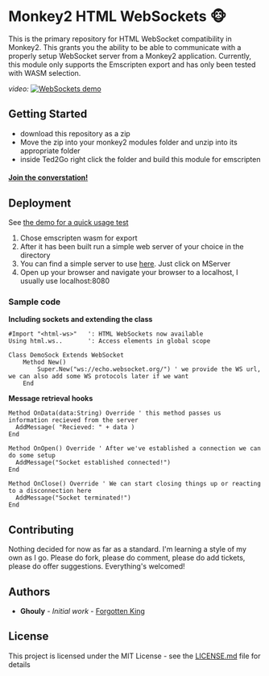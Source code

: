 # Monkey2 HTML WebSockets 🐵

This is the primary repository for HTML WebSocket compatibility in Monkey2. This grants you the ability to be able 
to communicate with a properly setup WebSocket server from a Monkey2 application. Currently, this module only supports
the Emscripten export and has only been tested with WASM selection. 

_video:_
[ ![WebSockets demo](https://cf-b2.streamablevideo.com/image/mpgf5.jpg?token=1514516418-lWnY%2FakjVLVdmNWu%2BvmC6sIyAwFm8QNXXbPcuBoKf%2FQ%3D.png) ](https://streamable.com/s/mpgf5/evnwka)
## Getting Started

- download this repository as a zip
- Move the zip into your monkey2 modules folder and unzip into its appropriate folder
- inside Ted2Go right click the folder and build this module for emscripten

#### [Join the converstation!](http://monkeycoder.co.nz/forums/topic/introducing-html-websockets-for-mx2/)

## Deployment
See [the demo for a quick usage test](bananas/websock_demo/websock_demo.monkey2)

1. Chose emscripten wasm for export 
2. After it has been built run a simple web server of your choice in the directory 
3. You can find a simple server to use [here](http://monkeycoder.co.nz/monkey2-files/). Just click on MServer
4. Open up your browser and navigate your browser to a localhost, I usually use localhost:8080

### Sample code
**Including sockets and extending the class**
```monkey2
#Import "<html-ws>"   ': HTML WebSockets now available
Using html.ws..       ': Access elements in global scope 

Class DemoSock Extends WebSocket
	Method New()
		Super.New("ws://echo.websocket.org/") ' we provide the WS url, we can also add some WS protocols later if we want
	End
```

**Message retrieval hooks**
```monkey2
Method OnData(data:String) Override ' this method passes us information recieved from the server
  AddMessage( "Recieved: " + data )
End

Method OnOpen() Override ' After we've established a connection we can do some setup
  AddMessage("Socket established connected!")
End

Method OnClose() Override ' We can start closing things up or reacting to a disconnection here
  AddMessage("Socket terminated!")
End
```


## Contributing

Nothing decided for now as far as a standard. I'm learning a style of my own as I go. 
Please do fork, please do comment, please do add tickets, please do offer suggestions. Everything's welcomed!

## Authors

* **Ghouly** - *Initial work* - [Forgotten King](https://github.com/ghouly-the-ghost)

## License

This project is licensed under the MIT License - see the [LICENSE.md](LICENSE.md) file for details
